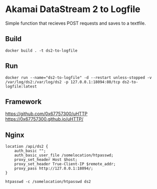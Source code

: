 # Akamai DataStream 2 to Logfile

Simple function that recieves POST requests and saves to a textfile.

## Build

```
docker build . -t ds2-to-logfile
```

## Run
```
docker run --name="ds2-to-logfile" -d --restart unless-stopped -v /var/log/ds2:/var/log/ds2 -p 127.0.0.1:18094:80/tcp ds2-to-logfile:latest
```


## Framework

https://github.com/0x67757300/uHTTP
https://0x67757300.github.io/uHTTP/

## Nginx

```
location /api/ds2 {
    auth_basic "";
    auth_basic_user_file /somelocation/htpasswd;
    proxy_set_header Host $host;
    proxy_set_header True-Client-IP $remote_addr;
    proxy_pass http://127.0.0.1:18094/;
}
```

```
htpasswd -c /somelocation/htpasswd ds2
```
